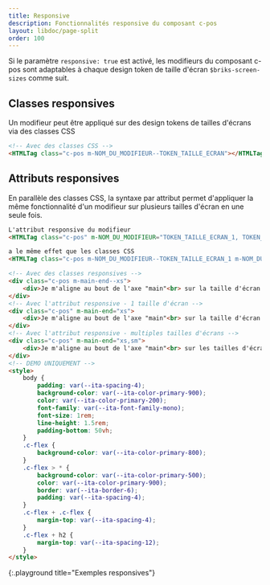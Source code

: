 ```yaml
---
title: Responsive
description: Fonctionnalités responsive du composant c-pos
layout: libdoc/page-split
order: 100
---
```

Si le paramètre `responsive: true` est activé, les modifieurs du composant c-pos sont adaptables à chaque design token de taille d'écran `$briks-screen-sizes` comme suit.

## Classes responsives

Un modifieur peut être appliqué sur des design tokens de tailles d'écrans via des classes CSS

```html
<!-- Avec des classes CSS -->
<HTMLTag class="c-pos m-NOM_DU_MODIFIEUR--TOKEN_TAILLE_ECRAN"></HTMLTag>
```

## Attributs responsives

En parallèle des classes CSS, la syntaxe par attribut permet d'appliquer la même fonctionnalité d'un modifieur sur plusieurs tailles d'écran en une seule fois.

```html
L'attribut responsive du modifieur
<HTMLTag class="c-pos" m-NOM_DU_MODIFIEUR="TOKEN_TAILLE_ECRAN_1, TOKEN_TAILLE_ECRAN_2, TOKEN_TAILLE_ECRAN_3"></HTMLTag>

a le même effet que les classes CSS
<HTMLTag class="c-pos m-NOM_DU_MODIFIEUR--TOKEN_TAILLE_ECRAN_1 m-NOM_DU_MODIFIEUR--TOKEN_TAILLE_ECRAN_2 m-NOM_DU_MODIFIEUR--TOKEN_TAILLE_ECRAN_3"></HTMLTag>
```

```html
<!-- Avec des classes responsives -->
<div class="c-pos m-main-end--xs">
    <div>Je m'aligne au bout de l'axe "main"<br> sur la taille d'écran xs<br> via des classes CSS</div>
</div>
<!-- Avec l'attribut responsive - 1 taille d'écran -->
<div class="c-pos" m-main-end="xs">
    <div>Je m'aligne au bout de l'axe "main"<br> sur la taille d'écran xs<br> via l'attribut responsive</div>
</div>
<!-- Avec l'attribut responsive - multiples tailles d'écrans -->
<div class="c-pos" m-main-end="xs,sm">
    <div>Je m'aligne au bout de l'axe "main"<br> sur les tailles d'écran xs et sm<br> via l'attribut responsive</div>
</div>
<!-- DEMO UNIQUEMENT -->
<style>
    body {
        padding: var(--ita-spacing-4);
        background-color: var(--ita-color-primary-900);
        color: var(--ita-color-primary-200);
        font-family: var(--ita-font-family-mono);
        font-size: 1rem;
        line-height: 1.5rem;
        padding-bottom: 50vh;
    }
    .c-flex {
        background-color: var(--ita-color-primary-800);
    }
    .c-flex > * {
        background-color: var(--ita-color-primary-500);
        color: var(--ita-color-primary-900);
        border: var(--ita-border-6);
        padding: var(--ita-spacing-4);
    }
    .c-flex + .c-flex {
        margin-top: var(--ita-spacing-4);
    }
    .c-flex + h2 {
        margin-top: var(--ita-spacing-12);
    }
</style>
```
{:.playground title="Exemples responsives"}